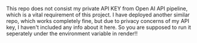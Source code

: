 This repo does not consist my private API KEY from Open AI API pipeline, which is a vital requirement of this project. I have deployed another similar repo, which works completely fine, but due to privacy concerns of my API key, I haven't included any info about it here. So you are supposed to run it seperately under the environment variable in render!!
